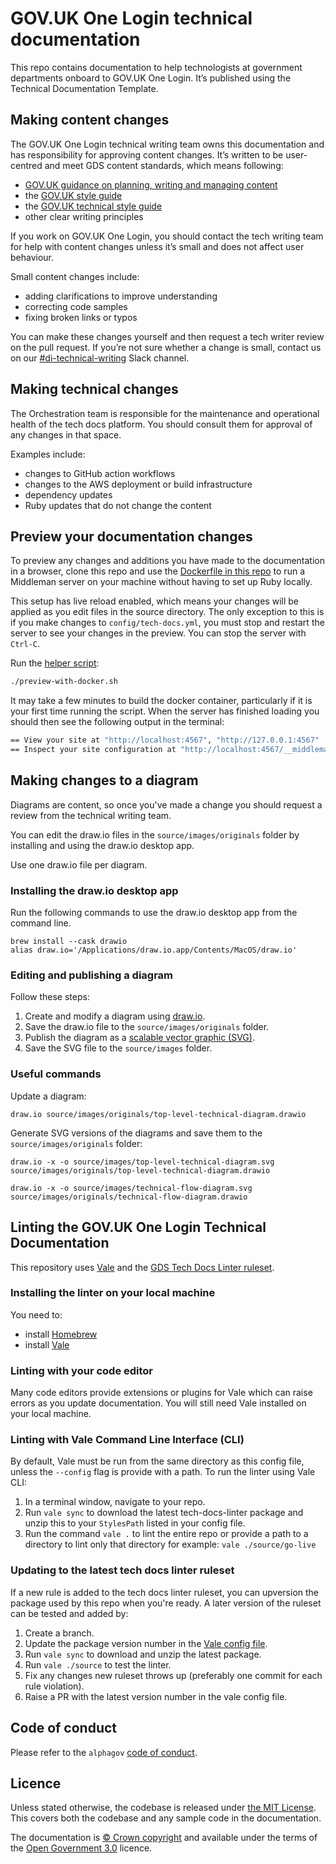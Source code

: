 # GOV.UK One Login technical documentation

This repo contains documentation to help technologists at government departments onboard to GOV.UK One Login. It’s published using the Technical Documentation Template.

## Making content changes
The GOV.UK One Login technical writing team owns this documentation and has responsibility for approving content changes. It’s written to be user-centred and meet GDS content standards, which means following:

* [GOV.UK guidance on planning, writing and managing content](https://www.gov.uk/guidance/content-design/writing-for-gov-uk)
* the [GOV.UK style guide](https://www.gov.uk/guidance/style-guide/a-to-z-of-gov-uk-style)
* the [GOV.UK technical style guide](https://www.gov.uk/guidance/style-guide/technical-content-a-to-z)
* other clear writing principles

If you work on GOV.UK One Login, you should contact the tech writing team for help with content changes unless it’s small and does not affect user behaviour.

Small content changes include:
* adding clarifications to improve understanding
* correcting code samples
* fixing broken links or typos

You can make these changes yourself and then request a tech writer review on the pull request. If you’re not sure whether a change is small, contact us on our [#di-technical-writing](https://gds.slack.com/archives/C02DHELL5HA) Slack channel.

## Making technical changes

The Orchestration team is responsible for the maintenance and operational health of the tech docs platform. You should consult them for approval of any changes in that space.

Examples include:
* changes to GitHub action workflows
* changes to the AWS deployment or build infrastructure
* dependency updates
* Ruby updates that do not change the content

## Preview your documentation changes

To preview any changes and additions you have made to the documentation in a browser, clone this repo and use the [Dockerfile in this repo](Dockerfile) to run a Middleman server on your machine without having to set up Ruby locally.

This setup has live reload enabled, which means your changes will be applied as you edit files in the source directory. The only exception to this is if you make changes to `config/tech-docs.yml`, you must stop and restart the server to see your changes in the preview. You can stop the server with `Ctrl-C`.

Run the [helper script](preview-with-docker.sh):

```bash
./preview-with-docker.sh
```

It may take a few minutes to build the docker container, particularly if it is your first time running the script. When the server has finished loading you should then see the following output in the terminal:

```bash
== View your site at "http://localhost:4567", "http://127.0.0.1:4567"
== Inspect your site configuration at "http://localhost:4567/__middleman", "http://127.0.0.1:4567/__middleman"/usr/local/bundle/gems/tilt-2.0.11/lib/tilt/redcarpet.
```

## Making changes to a diagram
Diagrams are content, so once you've made a change you should request a review from the technical writing team.

You can edit the draw.io files in the `source/images/originals` folder by installing and using the draw.io desktop app.

Use one draw.io file per diagram.

### Installing the draw.io desktop app
Run the following commands to use the draw.io desktop app from the command line.

```
brew install --cask drawio
alias draw.io='/Applications/draw.io.app/Contents/MacOS/draw.io'
```

### Editing and publishing a diagram
Follow these steps:
1. Create and modify a diagram using [draw.io](https://about.draw.io/).
2. Save the draw.io file to the `source/images/originals` folder.
3. Publish the diagram as a [scalable vector graphic (SVG)](https://www.w3.org/Graphics/SVG/).
4. Save the SVG file to the `source/images` folder.

### Useful commands
Update a diagram:
```
draw.io source/images/originals/top-level-technical-diagram.drawio
```
Generate SVG versions of the diagrams and save them to the `source/images/originals` folder:
```
draw.io -x -o source/images/top-level-technical-diagram.svg source/images/originals/top-level-technical-diagram.drawio

draw.io -x -o source/images/technical-flow-diagram.svg source/images/originals/technical-flow-diagram.drawio
```

## Linting the GOV.UK One Login Technical Documentation

This repository uses [Vale](https://vale.sh/) and the [GDS Tech Docs Linter ruleset](https://github.com/alphagov/tech-docs-linter).

### Installing the linter on your local machine

You need to:

* install [Homebrew](https://brew.sh/)
* install [Vale](https://vale.sh/docs/vale-cli/installation/)

### Linting with your code editor

Many code editors provide extensions or plugins for Vale which can raise errors as you update documentation. You will still need Vale installed on your local machine.

### Linting with Vale Command Line Interface (CLI)

By default, Vale must be run from the same directory as this config file, unless the `--config` flag is provide with a path.
To run the linter using Vale CLI:

1. In a terminal window, navigate to your repo.
1. Run `vale sync` to download the latest tech-docs-linter package and unzip this to your `StylesPath` listed in your config file.
1. Run the command `vale .` to lint the entire repo or provide a path to a directory to lint only that directory for example: `vale ./source/go-live`

### Updating to the latest tech docs linter ruleset

If a new rule is added to the tech docs linter ruleset, you can upversion the package used by this repo when you're ready.
A later version of the ruleset can be tested and added by:

1. Create a branch.
1. Update the package version number in the [Vale config file](.vale.ini).
1. Run `vale sync` to download and unzip the latest package.
1. Run `vale ./source` to test the linter.
1. Fix any changes new ruleset throws up (preferably one commit for each rule violation).
1. Raise a PR with the latest version number in the vale config file.

## Code of conduct

Please refer to the `alphagov` [code of conduct](https://github.com/alphagov/code-of-conduct).

## Licence

Unless stated otherwise, the codebase is released under [the MIT License][mit].
This covers both the codebase and any sample code in the documentation.

The documentation is [© Crown copyright][copyright] and available under the terms of the [Open Government 3.0][ogl] licence.

[mit]: LICENCE.md
[copyright]: http://www.nationalarchives.gov.uk/information-management/re-using-public-sector-information/uk-government-licensing-framework/crown-copyright/
[ogl]: http://www.nationalarchives.gov.uk/doc/open-government-licence/version/3/
